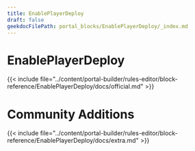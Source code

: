 ```yaml
---
title: EnablePlayerDeploy
draft: false
geekdocFilePath: portal_blocks/EnablePlayerDeploy/_index.md
---
```

# EnablePlayerDeploy
{{< include file="../content/portal-builder/rules-editor/block-reference/EnablePlayerDeploy/docs/official.md" >}}

# Community Additions

{{< include file="../content/portal-builder/rules-editor/block-reference/EnablePlayerDeploy/docs/extra.md" >}}